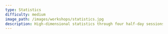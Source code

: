 ```yaml
---
type: Statistics
difficulty: medium
image_path: /images/workshops/statistics.jpg
description: High-dimensional statistics through four half-day sessions.
---  
```



